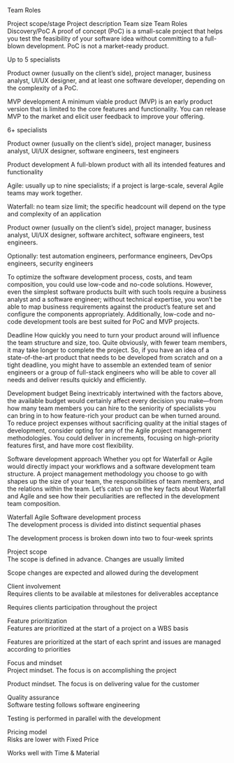Team Roles

Project scope/stage	Project description	Team size	Team Roles
Discovery/PoC
A proof of concept (PoC) is a small-scale project that helps you test the feasibility of your software idea without committing to a full-blown development. PoC is not a market-ready product.

Up to 5 specialists

Product owner (usually on the client’s side), project manager, business analyst, UI/UX designer, and at least one software developer, depending on the complexity of a PoC.

MVP development
A minimum viable product (MVP) is an early product version that is limited to the core features and functionality. You can release MVP to the market and elicit user feedback to improve your offering.

6+ specialists

Product owner (usually on the client’s side), project manager, business analyst, UI/UX designer, software engineers, test engineers

Product development
A full-blown product with all its intended features and functionality

Agile: usually up to nine specialists; if a project is large-scale, several Agile teams may work together.

Waterfall: no team size limit; the specific headcount will depend on the type and complexity of an application

Product owner (usually on the client’s side), project manager, business analyst, UI/UX designer, software architect, software engineers, test engineers.

Optionally: test automation engineers, performance engineers, DevOps engineers, security engineers

To optimize the software development process, costs, and team composition, you could use low-code and no-code solutions. However, even the simplest software products built with such tools require a business analyst and a software engineer; without technical expertise, you won’t be able to map business requirements against the product’s feature set and configure the components appropriately. Additionally, low-code and no-code development tools are best suited for PoC and MVP projects.

Deadline
How quickly you need to turn your product around will influence the team structure and size, too. Quite obviously, with fewer team members, it may take longer to complete the project. So, if you have an idea of a state-of-the-art product that needs to be developed from scratch and on a tight deadline, you might have to assemble an extended team of senior engineers or a group of full-stack engineers who will be able to cover all needs and deliver results quickly and efficiently.

Development budget
Being inextricably intertwined with the factors above, the available budget would certainly affect every decision you make—from how many team members you can hire to the seniority of specialists you can bring in to how feature-rich your product can be when turned around. To reduce project expenses without sacrificing quality at the initial stages of development, consider opting for any of the Agile project management methodologies. You could deliver in increments, focusing on high-priority features first, and have more cost flexibility.

Software development approach
Whether you opt for Waterfall or Agile would directly impact your workflows and a software development team structure. A project management methodology you choose to go with shapes up the size of your team, the responsibilities of team members, and the relations within the team. Let’s catch up on the key facts about Waterfall and Agile and see how their peculiarities are reflected in the development team composition.

Waterfall	Agile
Software development process	
The development process is divided into distinct sequential phases

The development process is broken down into two to four-week sprints

Project scope	
The scope is defined in advance. Changes are usually limited

Scope changes are expected and allowed during the development

Client involvement	
Requires clients to be available at milestones for deliverables acceptance

Requires clients participation throughout the project

Feature prioritization	
Features are prioritized at the start of a project on a WBS basis

Features are prioritized at the start of each sprint and issues are managed according to priorities

Focus and mindset	
Project mindset. The focus is on accomplishing the project

Product mindset. The focus is on delivering value for the customer

Quality assurance	
Software testing follows software engineering

Testing is performed in parallel with the development

Pricing model	
Risks are lower with Fixed Price

Works well with Time & Material
